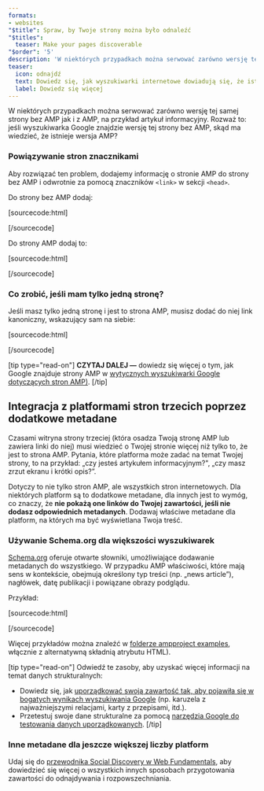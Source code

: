 ```yaml
---
formats:
- websites
"$title": Spraw, by Twoje strony można było odnaleźć
"$titles":
  teaser: Make your pages discoverable
"$order": '5'
description: 'W niektórych przypadkach można serwować zarówno wersję tej samej strony bez AMP jak i z AMP, na przykład artykuł informacyjny. Rozważ to: jeśli wyszukiwarka Google...'
teaser:
  icon: odnajdź
  text: Dowiedz się, jak wyszukiwarki internetowe dowiadują się, że istnieje wersja AMP witryny.
  label: Dowiedz się więcej
---
```


W niektórych przypadkach można serwować zarówno wersję tej samej strony bez AMP jak i z AMP, na przykład artykuł informacyjny. Rozważ to: jeśli wyszukiwarka Google znajdzie wersję tej strony bez AMP, skąd ma wiedzieć, że istnieje wersja AMP?

### Powiązywanie stron znacznikami <link>

Aby rozwiązać ten problem, dodajemy informację o stronie AMP do strony bez AMP i odwrotnie za pomocą znaczników `<link>` w sekcji `<head>`.

Do strony bez AMP dodaj:

[sourcecode:html]

<link rel="amphtml" href="https://www.example.com/url/to/amp/document.html">
[/sourcecode]

Do strony AMP dodaj to:

[sourcecode:html]

<link rel="canonical" href="https://www.example.com/url/to/full/document.html">
[/sourcecode]

### Co zrobić, jeśli mam tylko jedną stronę?

Jeśli masz tylko jedną stronę i jest to strona AMP, musisz dodać do niej link kanoniczny, wskazujący sam na siebie:

[sourcecode:html]

<link rel="canonical" href="https://www.example.com/url/to/amp/document.html">
[/sourcecode]

[tip type="read-on"] **CZYTAJ DALEJ —** dowiedz się więcej o tym, jak Google znajduje strony AMP w [wytycznych wyszukiwarki Google dotyczących stron AMP)](https://support.google.com/webmasters/answer/6340290). [/tip]

## Integracja z platformami stron trzecich poprzez dodatkowe metadane <a name="integrate-with-third-party-platforms-through-additional-metadata"></a>

Czasami witryna strony trzeciej (która osadza Twoją stronę AMP lub zawiera linki do niej) musi wiedzieć o Twojej stronie więcej niż tylko to, że jest to strona AMP. Pytania, które platforma może zadać na temat Twojej strony, to na przykład: „czy jesteś artykułem informacyjnym?", „czy masz zrzut ekranu i krótki opis?”.

Dotyczy to nie tylko stron AMP, ale wszystkich stron internetowych. Dla niektórych platform są to dodatkowe metadane, dla innych jest to wymóg, co znaczy, że **nie pokażą one linków do Twojej zawartości, jeśli nie dodasz odpowiednich metadanych**. Dodawaj właściwe metadane dla platform, na których ma być wyświetlana Twoja treść.

### Używanie Schema.org dla większości wyszukiwarek

[Schema.org](http://schema.org/) oferuje otwarte słowniki, umożliwiające dodawanie metadanych do wszystkiego. W przypadku AMP właściwości, które mają sens w kontekście, obejmują określony typ treści (np. „news article”), nagłówek, datę publikacji i powiązane obrazy podglądu.

Przykład:

[sourcecode:html]

<script type="application/ld+json">
  {
    "@context": "http://schema.org",
    "@type": "NewsArticle",
    "mainEntityOfPage": "http://cdn.ampproject.org/article-metadata.html",
    "headline": "Lorem Ipsum",
    "datePublished": "1907-05-05T12:02:41Z",
    "dateModified": "1907-05-05T12:02:41Z",
    "description": "The Catiline Orations continue to beguile engineers and designers alike -- but can it stand the test of time?",
    "author": {
      "@type": "Person",
      "name": "Jordan M Adler"
    },
    "publisher": {
      "@type": "Organization",
      "name": "Google",
      "logo": {
        "@type": "ImageObject",
        "url": "http://cdn.ampproject.org/logo.jpg",
        "width": 600,
        "height": 60
      }
    },
    "image": {
      "@type": "ImageObject",
      "url": "http://cdn.ampproject.org/leader.jpg",
      "height": 2000,
      "width": 800
    }
  }
</script>

[/sourcecode]

Więcej przykładów można znaleźć w [folderze ampproject examples](https://github.com/ampproject/amphtml/tree/master/examples/metadata-examples), włącznie z alternatywną składnią atrybutu HTML).

[tip type="read-on"] Odwiedź te zasoby, aby uzyskać więcej informacji na temat danych strukturalnych:

- Dowiedz się, jak [uporządkować swoją zawartość tak, aby pojawiła się w bogatych wynikach wyszukiwania Google](https://developers.google.com/search/docs/guides/mark-up-content) (np. karuzela z najważniejszymi relacjami, karty z przepisami, itd.).
- Przetestuj swoje dane strukturalne za pomocą [narzędzia Google do testowania danych uporządkowanych](https://developers.google.com/structured-data/testing-tool/). [/tip]

### Inne metadane dla jeszcze większej liczby platform

Udaj się do [przewodnika Social Discovery w Web Fundamentals](https://developers.google.com/web/fundamentals/discovery-and-monetization/social-discovery/), aby dowiedzieć się więcej o wszystkich innych sposobach przygotowania zawartości do odnajdywania i rozpowszechniania.
